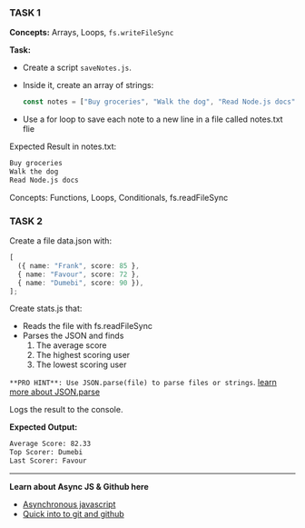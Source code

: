 ### TASK 1

**Concepts:** Arrays, Loops, `fs.writeFileSync`

**Task:**

- Create a script `saveNotes.js`.
- Inside it, create an array of strings:

  ```js
  const notes = ["Buy groceries", "Walk the dog", "Read Node.js docs"];
  ```

- Use a for loop to save each note to a new line in a file called notes.txt flie

Expected Result in notes.txt:

```bash
Buy groceries
Walk the dog
Read Node.js docs
```

Concepts: Functions, Loops, Conditionals, fs.readFileSync

### TASK 2

Create a file data.json with:

```typescript
[
  ({ name: "Frank", score: 85 },
  { name: "Favour", score: 72 },
  { name: "Dumebi", score: 90 }),
];
```

Create stats.js that:

- Reads the file with fs.readFileSync
- Parses the JSON and finds
  1. The average score
  2. The highest scoring user
  3. The lowest scoring user

`**PRO HINT**: Use JSON.parse(file) to parse files or strings`. [learn more about JSON.parse](https://developer.mozilla.org/en-US/docs/Web/JavaScript/Reference/Global_Objects/JSON/parse)

Logs the result to the console.

**Expected Output:**

```bash
Average Score: 82.33
Top Scorer: Dumebi
Last Scorer: Favour
```

---

**Learn about Async JS & Github here**

- [Asynchronous javascript](https://youtu.be/OFpqvaJ3QYg?si=0MwiMm_xZ8_GtQ_7)
- [Quick into to git and github](https://youtu.be/iv8rSLsi1xo?si=M32jBkNN8tOzG76J)
